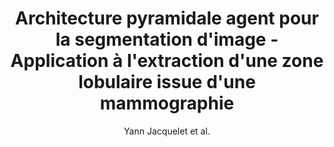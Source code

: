 ---
cat: gaia
subcat: signature
bestof: false
author: Yann Jacquelet et al.
title: Architecture pyramidale agent pour la segmentation d'image - Application à l'extraction d'une zone lobulaire issue d'une mammographie
year: 2001
type: inproceedings
booktitle: 18° Colloque sur le traitement du signal et des images, FRA, 2001
---